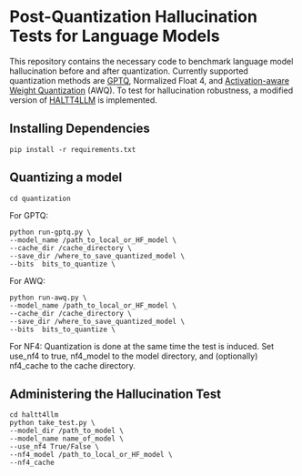 # Post-Quantization Hallucination Tests for Language Models
This repository contains the necessary code to benchmark language model hallucination before and after quantization. Currently supported quantization methods are [GPTQ](https://arxiv.org/abs/2210.17323), Normalized Float 4, and [Activation-aware Weight Quantization](https://arxiv.org/abs/2306.00978) (AWQ). To test for hallucination robustness, a modified version of [HALTT4LLM](https://github.com/manyoso/haltt4llm) is implemented.

## Installing Dependencies
```
pip install -r requirements.txt
```

## Quantizing a model
```
cd quantization
```
For GPTQ:
```
python run-gptq.py \
--model_name /path_to_local_or_HF_model \
--cache_dir /cache_directory \
--save_dir /where_to_save_quantized_model \
--bits  bits_to_quantize \
```

For AWQ:
```
python run-awq.py \
--model_name /path_to_local_or_HF_model \
--cache_dir /cache_directory \
--save_dir /where_to_save_quantized_model \
--bits  bits_to_quantize \
```

For NF4:
Quantization is done at the same time the test is induced. Set use_nf4 to true, nf4_model to the model directory, and (optionally) nf4_cache to the cache directory.

## Administering the Hallucination Test
```
cd haltt4llm
python take_test.py \
--model_dir /path_to_model \
--model_name name_of_model \
--use_nf4 True/False \
--nf4_model /path_to_local_or_HF_model \
--nf4_cache
```
